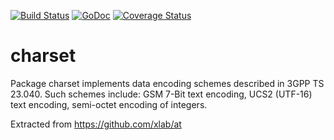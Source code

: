 [![Build Status](https://travis-ci.org/go-gsm/charset.svg?branch=master)](https://travis-ci.org/go-gsm/charset) [![GoDoc](https://godoc.org/github.com/go-gsm/charset?status.svg)](https://godoc.org/github.com/go-gsm/charset) [![Coverage Status](https://coveralls.io/repos/github/go-gsm/charset/badge.svg?branch=master)](https://coveralls.io/github/go-gsm/charset?branch=master)

charset
=======

Package charset implements data encoding schemes described in 3GPP TS 23.040. Such schemes include: GSM 7-Bit text encoding, UCS2 (UTF-16) text encoding, semi-octet encoding of integers.

Extracted from https://github.com/xlab/at
